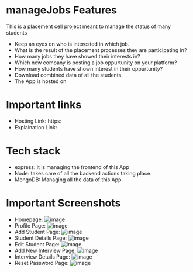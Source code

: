 # manageJobs Features
This is a placement cell project meant to manage the status of many students
- Keep an eyes on who is interested in which job. 
- What is the result of the placement processes they are participating in?
- How many jobs they have showed their interests in?
- Which new company is posting a job oppurtunity on your platform?
- How many students have shown interest in their oppurtunity?
- Download combined data of all the students.
- The App is hosted on 

# Important links

- Hosting Link: https:
- Explaination Link: 

# Tech stack
- express: it is managing the frontend of this App
- Node: takes care of all the backend actions taking place.
- MongoDB: Managing all the data of this App.

# Important Screenshots
- Homepage: ![image](https://github.com/ujawaltiwariG/PlacementCell/blob/master/assets/images/homepage.png?raw=true)
- Profile Page: ![image]()
- Add Student Page: ![image](https://github.com/ujawaltiwariG/PlacementCell/blob/master/assets/images/addstudent.png?raw=true)
- Student Details Page: ![image]()
- Edit Student Page: ![image]()
- Add New Interview Page: ![image](https://github.com/ujawaltiwariG/PlacementCell/blob/master/assets/images/addinterview.png?raw=true)
- Interview Details Page: ![image]()
- Reset Password Page: ![image](https://github.com/ujawaltiwariG/PlacementCell/blob/master/assets/images/resetpassword.png?raw=true)
